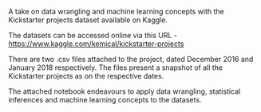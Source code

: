 A take on data wrangling and machine learning concepts with the Kickstarter projects dataset available on Kaggle.

The datasets can be accessed online via this URL - https://www.kaggle.com/kemical/kickstarter-projects

There are two .csv files attached to the project, dated December 2016 and January 2018 respectively. The files present a snapshot of all the Kickstarter projects as on the respective dates. 

The attached notebook endeavours to apply data wrangling, statistical inferences and machine learning concepts to the datasets.
